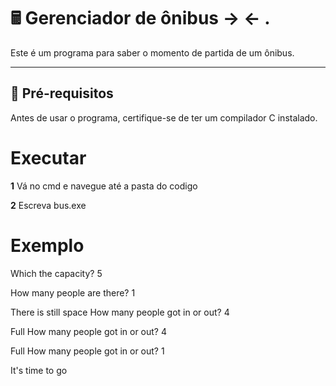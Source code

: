 # 🖩 Gerenciador de ônibus -> <- .

Este é um programa para saber o momento de partida de um ônibus.

---

## 🔧 **Pré-requisitos**

Antes de usar o programa, certifique-se de ter um compilador C instalado.

# **Executar**

**1** Vá no cmd e navegue até a pasta do codigo

**2** Escreva bus.exe

# **Exemplo**

Which the capacity? 5

How many people are there? 1

There is still space
How many people got in or out? 4

Full
How many people got in or out? 4

Full
How many people got in or out? 1

It's time to go
